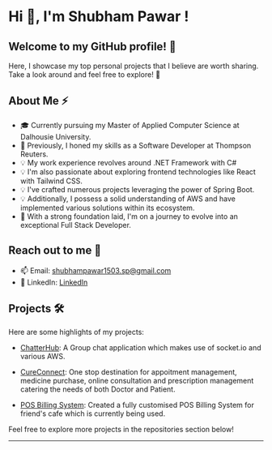 # Hi 👋, I'm Shubham Pawar !

## Welcome to my GitHub profile! 🚀 
Here, I showcase my top personal projects that I believe are worth sharing. Take a look around and feel free to explore! 🌟

## About Me ⚡

- 🎓 Currently pursuing my Master of Applied Computer Science at Dalhousie University.
- 💼 Previously, I honed my skills as a Software Developer at Thompson Reuters.
- 💡 My work experience revolves around .NET Framework with C#
- 💡 I'm also passionate about exploring frontend technologies like React with Tailwind CSS.
- 💡 I've crafted numerous projects leveraging the power of Spring Boot.
- 💡 Additionally, I possess a solid understanding of AWS and have implemented various solutions within its ecosystem.
- 🌱 With a strong foundation laid, I'm on a journey to evolve into an exceptional Full Stack Developer.

## Reach out to me 📝
- 📫 Email: shubhampawar1503.sp@gmail.com
- 💼 LinkedIn: [LinkedIn](www.linkedin.com/in/shubham-pawar-2556001b5)

## Projects 🛠️

Here are some highlights of my projects:

- [ChatterHub](https://github.com/shubham-1503/ChatterHub): A Group chat application which makes use of socket.io and various AWS.

  
- [CureConnect](https://github.com/shubham-1503/CureConnect): One stop destination for appoitment management, medicine purchase, online consultation and prescription management catering the needs of both Doctor and Patient.

  
- [POS Billing System](https://github.com/shubham-1503/Backyard-Snooker-Cafe): Created a fully customised POS Billing System for friend's cafe which is currently being used.

Feel free to explore more projects in the repositories section below! 

-----
